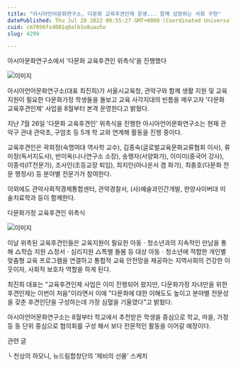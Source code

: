 ```yaml
---
title: "아시아언어문화연구소, 다문화 교육후견인제 운영... 함께 성장하는 사회 구현"
datePublished: Thu Jul 28 2022 09:55:27 GMT+0000 (Coordinated Universal Time)
cuid: cm7056fsd001q0alb1o8uau5o
slug: 4299

---
```



아시아문화연구소에서 '다문화 교육후견인 위촉식'을 진행했다

![이미지](https://cdn.hashnode.com/res/hashnode/image/upload/v1739257781198/afa63fcc-8e6d-4b47-bd53-5f75800b7b2d.jpeg)

아시아언어문화연구소(대표 최진희)가 서울시교육청, 관악구와 함께 생활 지원 및 교육 지원이 필요한 다문화가정 학생들을 돌보고 교육 사각지대의 빈틈을 메우고자 '다문화 교육후견인제' 사업을 8월부터 본격 운영한다고 밝혔다.

지난 7월 26일 '다문화 교육후견인' 위촉식을 진행한 아시아언어문화연구소는 현재 관악구 관내 관악초, 구암초 등 5개 학 교와 연계해 활동을 진행 중이다.

교육후견인은 곽희정(숙명여대 역사학 교수), 김종숙(글로벌교육문화교류협회 이사), 류미정(독서지도사), 반미옥(나나연구소 소장), 송행자(서양화가), 이미미(중국어 강사), 이종석(IT전문가), 조사인(초등교장 퇴임), 최지인(아나운서 겸 화가), 최충호(다문화 전문 행정사) 등 분야별 전문가가 참여한다.

이외에도 관악사회적경제통합센터, 관악경찰서, (사)예술과인간개발, 한양사이버대 미술치료학과 등이 함께한다.

다문화가정 교육후견인 위촉식

![이미지](https://cdn.hashnode.com/res/hashnode/image/upload/v1739257783398/6d322f93-09e3-490d-808e-d6a55669a17a.jpeg)

이날 위촉된 교육후견인들은 교육지원이 필요한 아동ㆍ청소년과의 지속적인 만남을 통해 △학습 지원 △정서ㆍ심리지원 △특별 돌봄 등 대상 아동ㆍ청소년에 적합한 개인별 맞춤형 교육 프로그램을 연결하고 통합적 교육 안전망을 제공하는 지역사회의 건강한 이웃이자, 사회적 보호자 역할을 하게 된다.

최진희 대표는 "교육후견인제 사업은 이미 진행되어 왔지만, 다문화가정 자녀만을 위한 후견인제는 이번이 처음"이라면서 이에 "다문화에 대한 이해도도 높이고 분야별 전문성을 갖춘 후견인단을 구성하는데 가장 심혈을 기울였다"고 밝혔다.

아시아언어문화연구소는 8월부터 학교에서 추천받은 학생을 중심으로 학교, 마을, 가정 등 동 단위 중심으로 협의회를 구성 해서 보다 전문적인 활동을 이어갈 예정이다.

관련 글

└ 천상의 하모니, 뉴드림합창단의 '제비의 선물' 스케치